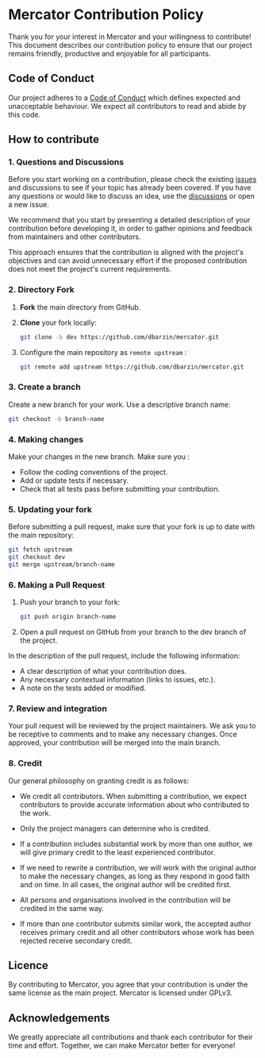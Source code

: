 # Mercator Contribution Policy

Thank you for your interest in Mercator and your willingness to contribute! This document describes our contribution policy to ensure that our project remains friendly, productive and enjoyable for all participants.

## Code of Conduct

Our project adheres to a [Code of Conduct](https://github.com/dbarzin/mercator/CODE_OF_CONDUCT.md) which defines expected and unacceptable behaviour. We expect all contributors to read and abide by this code.

## How to contribute

### 1. Questions and Discussions

Before you start working on a contribution, please check the existing [issues](https://github.com/dbarzin/mercator/issues) and discussions to see if your topic has already been covered. If you have any questions or would like to discuss an idea, use the [discussions](https://github.com/dbarzin/mercator/discussions) or open a new issue.

We recommend that you start by presenting a detailed description of your contribution before developing it, in order to gather opinions and feedback from maintainers and other contributors.

This approach ensures that the contribution is aligned with the project's objectives and can avoid unnecessary effort if the proposed contribution does not meet the project's current requirements.

### 2. Directory Fork

1. **Fork** the main directory from GitHub.

2. **Clone** your fork locally:
    ```sh
    git clone -b dev https://github.com/dbarzin/mercator.git
    ```

3. Configure the main repository as `remote upstream` :
    ```sh
    git remote add upstream https://github.com/dbarzin/mercator.git
    ```

### 3. Create a branch

Create a new branch for your work. Use a descriptive branch name:

```sh
git checkout -b branch-name
```

### 4. Making changes

Make your changes in the new branch. Make sure you :

- Follow the coding conventions of the project.
- Add or update tests if necessary.
- Check that all tests pass before submitting your contribution.

### 5. Updating your fork

Before submitting a pull request, make sure that your fork is up to date with the main repository:

```sh
git fetch upstream
git checkout dev
git merge upstream/branch-name
```

### 6. Making a Pull Request

1. Push your branch to your fork:
    ```sh
    git push origin branch-name
    ```
2. Open a pull request on GitHub from your branch to the dev branch of the project.

In the description of the pull request, include the following information:

- A clear description of what your contribution does.
- Any necessary contextual information (links to issues, etc.).
- A note on the tests added or modified.


### 7. Review and integration

Your pull request will be reviewed by the project maintainers. We ask you to be receptive to comments and to make any necessary changes. Once approved, your contribution will be merged into the main branch.

### 8. Credit

Our general philosophy on granting credit is as follows:

- We credit all contributors. When submitting a contribution, we expect contributors to provide accurate information about who contributed to the work.

- Only the project managers can determine who is credited.

- If a contribution includes substantial work by more than one author, we will give primary credit to the least experienced contributor.

- If we need to rewrite a contribution, we will work with the original author to make the necessary changes, as long as they respond in good faith and on time. In all cases, the original author will be credited first.

- All persons and organisations involved in the contribution will be credited in the same way.

- If more than one contributor submits similar work, the accepted author receives primary credit and all other contributors whose work has been rejected receive secondary credit.

## Licence

By contributing to Mercator, you agree that your contribution is under the same license as the main project. Mercator is licensed under GPLv3.

## Acknowledgements

We greatly appreciate all contributions and thank each contributor for their time and effort. Together, we can make Mercator better for everyone!

